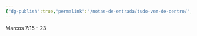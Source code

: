 ```yaml
---
{"dg-publish":true,"permalink":"/notas-de-entrada/tudo-vem-de-dentro/","tags":["nota🔹"],"noteIcon":"","updated":"2024-02-28T02:36:44.822-03:00"}
---
```



Marcos 7:15 - 23

